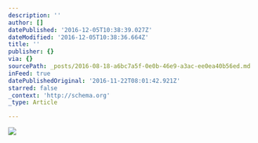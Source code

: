 ```yaml
---
description: ''
author: []
datePublished: '2016-12-05T10:38:39.027Z'
dateModified: '2016-12-05T10:38:36.664Z'
title: ''
publisher: {}
via: {}
sourcePath: _posts/2016-08-18-a6bc7a5f-0e0b-46e9-a3ac-ee0ea40b56ed.md
inFeed: true
datePublishedOriginal: '2016-11-22T08:01:42.921Z'
starred: false
_context: 'http://schema.org'
_type: Article

---
```

![](https://the-grid-user-content.s3-us-west-2.amazonaws.com/7efd3ede-cb3b-4770-a108-33d800fa32ed.jpg)